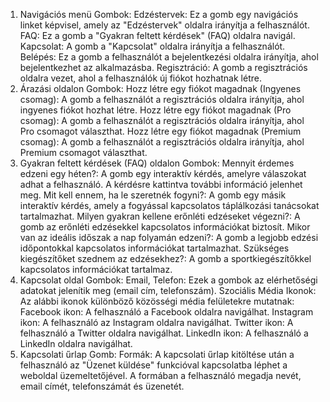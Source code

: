 1. Navigációs menü
Gombok:
Edzéstervek: Ez a gomb egy navigációs linket képvisel, amely az "Edzéstervek" oldalra irányítja a felhasználót.
FAQ: Ez a gomb a "Gyakran feltett kérdések" (FAQ) oldalra navigál.
Kapcsolat: A gomb a "Kapcsolat" oldalra irányítja a felhasználót.
Belépés: Ez a gomb a felhasználót a bejelentkezési oldalra irányítja, ahol bejelentkezhet az alkalmazásba.
Regisztráció: A gomb a regisztrációs oldalra vezet, ahol a felhasználók új fiókot hozhatnak létre.
2. Árazási oldalon
Gombok:
Hozz létre egy fiókot magadnak (Ingyenes csomag): A gomb a felhasználót a regisztrációs oldalra irányítja, ahol ingyenes fiókot hozhat létre.
Hozz létre egy fiókot magadnak (Pro csomag): A gomb a felhasználót a regisztrációs oldalra irányítja, ahol Pro csomagot választhat.
Hozz létre egy fiókot magadnak (Premium csomag): A gomb a felhasználót a regisztrációs oldalra irányítja, ahol Premium csomagot választhat.
3. Gyakran feltett kérdések (FAQ) oldalon
Gombok:
Mennyit érdemes edzeni egy héten?: A gomb egy interaktív kérdés, amelyre válaszokat adhat a felhasználó. A kérdésre kattintva további információ jelenhet meg.
Mit kell ennem, ha le szeretnék fogyni?: A gomb egy másik interaktív kérdés, amely a fogyással kapcsolatos táplálkozási tanácsokat tartalmazhat.
Milyen gyakran kellene erőnléti edzéseket végezni?: A gomb az erőnléti edzésekkel kapcsolatos információkat biztosít.
Mikor van az ideális időszak a nap folyamán edzeni?: A gomb a legjobb edzési időpontokkal kapcsolatos információkat tartalmazhat.
Szükséges kiegészítőket szednem az edzésekhez?: A gomb a sportkiegészítőkkel kapcsolatos információkat tartalmaz.
4. Kapcsolat oldal
Gombok:
Email, Telefon: Ezek a gombok az elérhetőségi adatokat jelenítik meg (email cím, telefonszám).
Szociális Média Ikonok: Az alábbi ikonok különböző közösségi média felületekre mutatnak:
Facebook ikon: A felhasználó a Facebook oldalra navigálhat.
Instagram ikon: A felhasználó az Instagram oldalra navigálhat.
Twitter ikon: A felhasználó a Twitter oldalra navigálhat.
LinkedIn ikon: A felhasználó a LinkedIn oldalra navigálhat.
5. Kapcsolati űrlap
Gomb:
Formák: A kapcsolati űrlap kitöltése után a felhasználó az "Üzenet küldése" funkcióval kapcsolatba léphet a weboldal üzemeltetőjével. A formában a felhasználó megadja nevét, email címét, telefonszámát és üzenetét.
